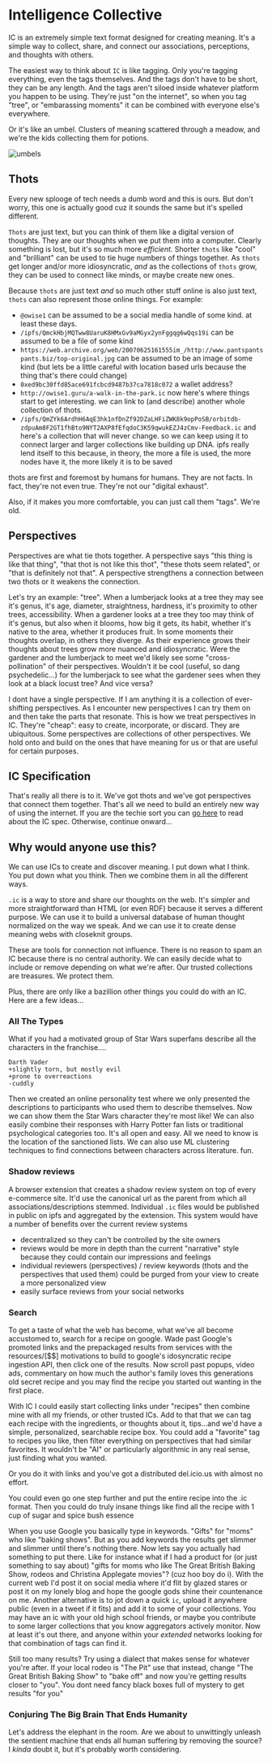# Intelligence Collective

IC is an extremely simple text format designed for creating meaning.  It's a simple way to collect, share, and connect our associations, perceptions, and thoughts with others.

The easiest way to think about `IC` is like tagging. Only you're tagging everything, even the tags themselves. And the tags don't have to be short, they can be any length. And the tags aren't siloed inside whatever platform you happen to be using. They're just "on the internet", so when you tag "tree", or "embarassing moments" it can be combined with everyone else's everywhere.

Or it's like an umbel. Clusters of meaning scattered through a meadow, and we're the kids collecting them for potions.

![umbels](https://upload.wikimedia.org/wikipedia/commons/b/ba/DaucusCarota.jpg)



## Thots

Every new splooge of tech needs a dumb word and this is ours.  But don't worry, this one is actually good cuz it sounds the same but it's spelled different.

`Thots` are just text, but you can think of them like a digital version of thoughts. They are our thoughts when we put them into a computer. Clearly something is lost, but it's so much more *efficient*.  Shorter `thots` like "cool" and "brilliant" can be used to tie huge numbers of things together.  As `thots` get longer and/or more idiosyncratic, *and* as the collections of `thots` grow, they can be used to connect like minds, or maybe create new ones.

Because `thots` are just text *and* so much other stuff online is also just text, `thots` can also represent those online things. For example:

* `@owise1` can be assumed to be a social media handle of some kind. at least these days.
* `/ipfs/QmckHbjMQTww8UaruK8HMxGv9aMGyx2ynFggqg6wQqs19i` can be assumed to be a file of some kind
* `https://web.archive.org/web/20070625161555im_/http://www.pantspantspants.biz/top-original.jpg` can be assumed to be an image of some kind (but lets be a little careful with location based urls because the thing that's there could change)
* `0xed9bc30ffd85ace691fcbcd9487b37ca7818c072` a wallet address?
* `http://owise1.guru/a-walk-in-the-park.ic` now here's where things start to get interesting. we can link to (and describe) another whole collection of thots.
*  `/ipfs/QmZYk6ArdhH6AqE3hk1nfDnZf92DZaLHFiZWK8k9opPoSB/orbitdb-zdpuAm8F2GT1fhBto9NYT2AXP8fEfqdoC3K59qwukEZJ4zCmv-Feedback.ic` and here's a collection that will never change. so we can keep using it to connect larger and larger collections like building up DNA. ipfs really lend itself to this because, in theory, the more a file is used, the more nodes have it, the more likely it is to be saved

thots are first and foremost by humans for humans. They are not facts. In fact, they're not even true. They're not our "digital exhaust". 

Also, if it makes you more comfortable, you can just call them "tags". We're old.

## Perspectives

Perspectives are what tie thots together. A perspective says "this thing is like that thing", "that thot is not like this thot", "these thots seem related", or "that is definitely not that". A perspective strengthens a connection between two thots or it weakens the connection.

Let's try an example: "tree". When a lumberjack looks at a tree they may see it's genus, it's age, diameter, straightness, hardness, it's proximity to other trees, accessibility. When a gardener looks at a tree they too may think of it's genus, but also when it blooms, how big it gets, its habit, whether it's native to the area, whether it produces fruit. In some moments their thoughts overlap, in others they diverge.  As their experience grows their thoughts about trees grow more nuanced and idiosyncratic. Were the gardener and the lumberjack to meet we'd likely see some "cross-pollination" of their perspectives. Wouldn't it be cool (useful, so dang psychedelic...) for the lumberjack to see what the gardener sees when they look at a black locust tree? And vice versa?

 I dont have a single perspective. If I am anything it is a collection of ever-shifting perspectives.  As I encounter new perspectives I can try them on and then take the parts that resonate.  This is how we treat perspectives in IC. They're "cheap": easy to create, incorporate, or discard. They are ubiquitous. Some perspectives are collections of other perspectives. We hold onto and build on the ones that have meaning for us or that are useful for certain purposes.

 ## IC Specification

 That's really all there is to it. We've got thots and we've got perspectives that connect them together.  That's all we need to build an entirely new way of using the internet.  If you are the techie sort you can [go here](/docs/ic-export.md) to read about the IC spec. Otherwise, continue onward...

## Why would anyone use this?

We can use ICs to create and discover meaning. I put down what I think. You put down what you think. Then we combine them in all the different ways.

`.ic` is a way to store and share our thoughts on the web.  It's simpler and more straightforward than HTML (or even RDF) because it serves a different purpose. We can use it to build a universal database of human thought normalized on the way we speak. And we can use it to create dense meaning webs with closeknit groups.

These are tools for connection not influence. There is no reason to spam an IC because there is no central authority.  We can easily decide what to include or remove depending on what we're after. Our trusted collections are treasures. We protect them.

Plus, there are only like a bazillion other things you could do with an IC. Here are a few ideas...

### All The Types

What if you had a motivated group of Star Wars superfans describe all the characters in the franchise....

```
Darth Vader
+slightly torn, but mostly evil
+prone to overreactions
-cuddly
```

Then we created an online personality test where we only presented the descriptions to participants who used them to describe themselves.  Now we can show them the Star Wars character they're most like!  We can also easily combine their responses with Harry Potter fan lists or traditional psychological categories too.  It's all open and easy. All we need to know is the location of the sanctioned lists. We can also use ML clustering techniques to find connections between characters across literature. fun.

### Shadow reviews

A browser extension that creates a shadow review system on top of every e-commerce site.  It'd use the canonical url as the parent from which all associations/descriptions stemmed.  Individual `.ic` files would be published in public on ipfs and aggregated by the extension.  This system would have a number of benefits over the current review systems

* decentralized so they can't be controlled by the site owners
* reviews would be more in depth than the current "narrative" style because they could contain our impressions and feelings
* individual reviewers (perspectives) / review keywords (thots and the perspectives that used them) could be purged from your view to create a more personalized view
* easily surface reviews from your social networks


### Search

To get a taste of what the web has become, what we've all become accustomed to, search for a recipe on google.  Wade past Google's promoted links and the prepackaged results from services with the resources/[$$] motivations to build to google's idosyncratic recipe ingestion API, then click one of the results.  Now scroll past popups, video ads, commentary on how much the author's family loves this generations old secret recipe and you may find the recipe you started out wanting in the first place.

With IC I could easily start collecting links under "recipes" then combine mine with all my friends, or other trusted ICs. Add to that that we can tag each recipe with the ingredients, or thoughts about it, tips...and we'd have a simple, personalized, searchable recipe box. You could add a "favorite" tag to recipes you like, then filter everything on perspectives that had similar favorites. It wouldn't be "AI" or particularly algorithmic in any real sense, just finding what you wanted.

 Or you do it with links and you've got a distributed del.icio.us with almost no effort.

You could even go one step further and put the entire recipe into the .ic format. Then you could do truly insane things like find all the recipe with 1 cup of sugar and spice bush essence

 When you use Google you basically type in keywords. "Gifts" for "moms" who like "baking shows". But as you add keywords the results get slimmer and slimmer until there's nothing there.  Now lets say you actually had something to put there. Like for instance what if I had a product for (or just something to say about) "gifts for moms who like The Great British Baking Show, rodeos and Christina Applegate movies"? (cuz hoo boy do i). With the current web I'd post it on social media where it'd flit by glazed stares or post it on my lonely blog and hope the google gods shine their countenance on me.  Another alternative is to jot down a quick `ic`, upload it anywhere public (even in a tweet if it fits) and add it to some of your collections.  You may have an ic with your old high school friends, or maybe you contribute to some larger collections that you know aggregators actively monitor. Now at least it's out there, and anyone within your *extended* networks looking for that combination of tags can find it.

 Still too many results? Try using a dialect that makes sense for whatever you're after.  If your local rodeo is "The Pit" use that instead, change "The Great British Baking Show" to "bake off" and now you're getting results closer to "you". You dont need fancy black boxes full of mystery to get results "for you" 

 ### Conjuring The Big Brain That Ends Humanity

 Let's address the elephant in the room.  Are we about to unwittingly unleash the sentient machine that ends all human suffering by removing the source? I *kinda* doubt it, but it's probably worth considering.

